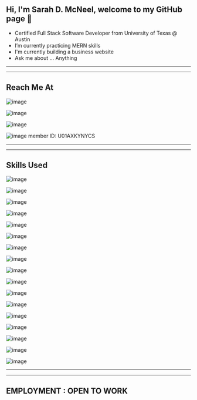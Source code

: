 ## Hi, I'm Sarah D. McNeel, welcome to my GitHub page 👋

- Certified Full Stack Software Developer from University of Texas @ Austin 
- I’m currently practicing MERN skills
- I'm currently building a business website
- Ask me about ... Anything

- - - 
- - - 
## Reach Me At 

![image](https://img.shields.io/badge/LinkedIn-0077B5?style=for-the-badge&logo=linkedin&logoColor=white,https://www.linkedin.com/in/sarah-mcneel-5071391b6/)

![image](https://img.shields.io/badge/Gmail-D14836?style=for-the-badge&logo=gmail&logoColor=white,sdawn8912@gmail.com)

![image](	https://img.shields.io/badge/Twitter-1DA1F2?style=for-the-badge&logo=twitter&logoColor=white,https://twitter.com/SarahMcNeel2)

![image](https://img.shields.io/badge/Slack-4A154B?style=for-the-badge&logo=slack&logoColor=whit) member ID: U01AXKYNYCS

- - - 
- - -

## Skills Used

![image](https://img.shields.io/badge/HTML-239120?style=for-the-badge&logo=html5&logoColor=white)

![image](	https://img.shields.io/badge/CSS-239120?&style=for-the-badge&logo=css3&logoColor=white)

![image](https://img.shields.io/badge/JavaScript-F7DF1E?style=for-the-badge&logo=javascript&logoColor=black)

![image](https://img.shields.io/badge/Node.js-43853D?style=for-the-badge&logo=node.js&logoColor=white)

![image](	https://img.shields.io/badge/npm-CB3837?style=for-the-badge&logo=npm&logoColor=white)

![image](	https://img.shields.io/badge/Express.js-000000?style=for-the-badge&logo=express&logoColor=white)

![image](	https://img.shields.io/badge/Markdown-000000?style=for-the-badge&logo=markdown&logoColor=white)

![image](https://img.shields.io/badge/React-20232A?style=for-the-badge&logo=react&logoColor=61DAFB)

![image](https://img.shields.io/badge/Bootstrap-563D7C?style=for-the-badge&logo=bootstrap&logoColor=white)

![image](https://img.shields.io/badge/Redux-593D88?style=for-the-badge&logo=redux&logoColor=white)

![image](https://img.shields.io/badge/MySQL-00000F?style=for-the-badge&logo=mysql&logoColor=white)

![image](	https://img.shields.io/badge/SQLite-07405E?style=for-the-badge&logo=sqlite&logoColor=white)

![image](	https://img.shields.io/badge/MongoDB-4EA94B?style=for-the-badge&logo=mongodb&logoColor=white)

![image](	https://img.shields.io/badge/GraphQl-E10098?style=for-the-badge&logo=graphql&logoColor=white)

![image](https://img.shields.io/badge/Heroku-430098?style=for-the-badge&logo=heroku&logoColor=white)

![image](https://img.shields.io/badge/Microsoft_Excel-217346?style=for-the-badge&logo=microsoft-excel&logoColor=white)

![image](	https://img.shields.io/badge/Visual_Studio_Code-0078D4?style=for-the-badge&logo=visual%20studio%20code&logoColor=white)

- - - 
- - - 
## EMPLOYMENT : OPEN TO WORK

